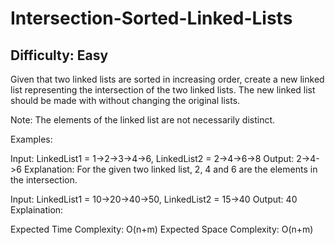 # Intersection-Sorted-Linked-Lists

## Difficulty: Easy

Given that two linked lists are sorted in increasing order, create a new linked list representing the intersection of the two linked lists. The new linked list should be made with without changing the original lists.

Note: The elements of the linked list are not necessarily distinct.

Examples:

Input: LinkedList1 = 1->2->3->4->6, LinkedList2 = 2->4->6->8
Output: 2->4->6
Explanation: For the given two linked list, 2, 4 and 6 are the elements in the intersection.

Input: LinkedList1 = 10->20->40->50, LinkedList2 = 15->40
Output: 40
Explaination:

Expected Time Complexity: O(n+m)
Expected Space Complexity: O(n+m)
